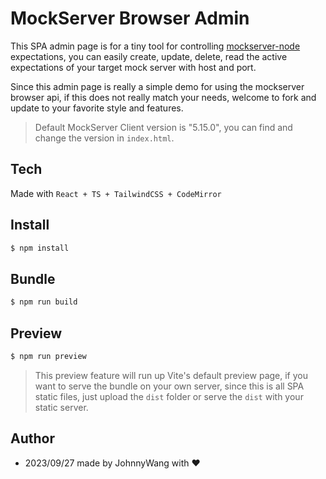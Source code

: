 # MockServer Browser Admin
This SPA admin page is for a tiny tool for controlling [mockserver-node](https://www.mock-server.com/mock_server/running_mock_server.html) expectations, you can easily create, update, delete, read the active expectations of your target mock server with host and port.

Since this admin page is really a simple demo for using the mockserver browser api, if this does not really match your needs, welcome to fork and update to your favorite style and features.

> Default MockServer Client version is "5.15.0", you can find and change the version in `index.html`.


## Tech
Made with `React + TS + TailwindCSS + CodeMirror`


## Install
```bash
$ npm install
```


## Bundle
```bash
$ npm run build
```


## Preview
```bash
$ npm run preview
```
> This preview feature will run up Vite's default preview page, if you want to serve the bundle on your own server, since this is all SPA static files, just upload the `dist` folder or serve the `dist` with your static server.


## Author
- 2023/09/27 made by JohnnyWang with ❤️